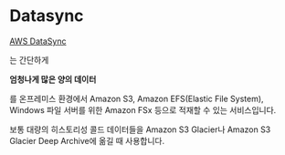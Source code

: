 # Datasync

[AWS DataSync](https://docs.aws.amazon.com/ko_kr/datasync/latest/userguide/what-is-datasync.html)

는 간단하게

**엄청나게 많은 양의 데이터**

를 온프레미스 환경에서 Amazon S3, Amazon EFS(Elastic File System), Windows 파일 서버를 위한 Amazon FSx 등으로 적재할 수 있는 서비스입니다.

보통 대량의 히스토리성 콜드 데이터들을 Amazon S3 Glacier나 Amazon S3 Glacier Deep Archive에 옮길 때 사용합니다.